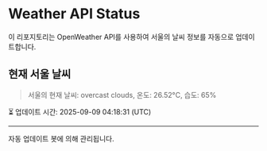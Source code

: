 
# Weather API Status

이 리포지토리는 OpenWeather API를 사용하여 서울의 날씨 정보를 자동으로 업데이트합니다.

## 현재 서울 날씨
> 서울의 현재 날씨: overcast clouds, 온도: 26.52°C, 습도: 65%

⏳ 업데이트 시간: 2025-09-09 04:18:31 (UTC)

---
자동 업데이트 봇에 의해 관리됩니다.
